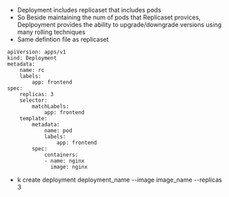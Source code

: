 - Deployment includes replicaset that includes pods
- So Beside maintaining the num of pods that Replicaset provices, Deplpoyment provides the ability to upgrade/downgrade versions using many rolling techniques
- Same defintion file as replicaset

```
apiVersion: apps/v1
kind: Deployment
metadata:
    name: rc
    labels:
        app: frontend
spec:
    replicas: 3
    selector:
        matchLabels:
            app: frontend
    template:
        metadata:
            name: pod
            labels:
                app: frontend
        spec:
            containers:
            - name: nginx
              image: nginx
```

- k create deployment deployment_name --image image_name --replicas 3